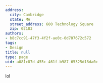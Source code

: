 ```yaml
---
address:
  city: Cambridge
  state: MA
  street_address: 600 Technology Square
  zip: 02183
authors:
- b8c7cc91-47f3-4f2f-ae0c-0d707672c572
tags:
- Design
title: null
type: page
uid: a081c87d-455c-461f-b987-65325d18da0c
---
```

lol